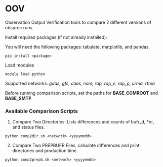 # OOV
Observation Output Verification tools to compare 2 different versions of obsproc runs. 

Install required packages (if not already installed):

You will need the following packages: tabulate, matplotlib, and pandas.

`pip install <package>`

Load modules 

`module load python`


Supported networks: *gdas, gfs, cdas, nam, rap, rap_e, rap_p, urma, rtma*


Before running comparison scripts, set the paths for **BASE_COMROOT** and **BASE_SMTP**.



### Available Comparison Scripts

1. Compare Two Directories:
Lists differences and counts of bufr_d, *nr, and status files.

`python comp2dir.sh <network> <yyyymmdd>`

2. Compare Two PREPBUFR Files, calsulate differences and print directories and production time.

`python comp2prepb.sh <network> <yyyymmdd>`

